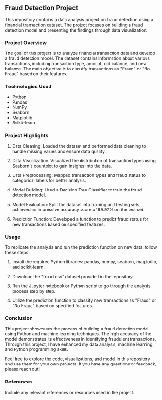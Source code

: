 ## Fraud Detection Project

This repository contains a data analysis project on fraud detection using a financial transaction dataset. The project focuses on building a fraud detection model and presenting the findings through data visualization.

### Project Overview

The goal of this project is to analyze financial transaction data and develop a fraud detection model. The dataset contains information about various transactions, including transaction type, amount, old balance, and new balance. The main objective is to classify transactions as "Fraud" or "No Fraud" based on their features.

### Technologies Used

- Python
- Pandas
- NumPy
- Seaborn
- Matplotlib
- Scikit-learn

### Project Highlights

1. Data Cleaning: Loaded the dataset and performed data cleaning to handle missing values and ensure data quality.

2. Data Visualization: Visualized the distribution of transaction types using Seaborn's countplot to gain insights into the data.

3. Data Preprocessing: Mapped transaction types and fraud status to categorical labels for better analysis.

4. Model Building: Used a Decision Tree Classifier to train the fraud detection model.

5. Model Evaluation: Split the dataset into training and testing sets, achieved an impressive accuracy score of 99.97% on the test set.

6. Prediction Function: Developed a function to predict fraud status for new transactions based on specified features.

### Usage

To replicate the analysis and run the prediction function on new data, follow these steps:

1. Install the required Python libraries: pandas, numpy, seaborn, matplotlib, and scikit-learn.

2. Download the "fraud.csv" dataset provided in the repository.

3. Run the Jupyter notebook or Python script to go through the analysis process step by step.

4. Utilize the prediction function to classify new transactions as "Fraud" or "No Fraud" based on specified features.

### Conclusion

This project showcases the process of building a fraud detection model using Python and machine learning techniques. The high accuracy of the model demonstrates its effectiveness in identifying fraudulent transactions. Through this project, I have enhanced my data analysis, machine learning, and Python programming skills.

Feel free to explore the code, visualizations, and model in this repository and use them for your own projects. If you have any questions or feedback, please reach out!

### References

Include any relevant references or resources used in the project.
